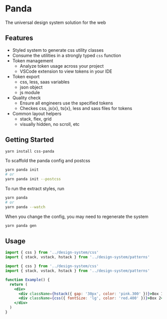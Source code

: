 # Panda

The universal design system solution for the web

## Features

- Styled system to generate css utility classes
- Consume the utilities in a strongly typed `css` function
- Token management
  - Analyze token usage across your project
  - VSCode extension to view tokens in your IDE
- Token export
  - css, less, saas variables
  - json object
  - js module
- Quality check
  - Ensure all engineers use the specified tokens
  - Checkes css, js{x}, ts{x}, less and sass files for tokens
- Common layout helpers
  - stack, flex, grid
  - visually hidden, no scroll, etc

## Getting Started

```sh
yarn install css-panda
```

To scaffold the panda config and postcss

```sh
yarn panda init
# or
yarn panda init --postcss
```

To run the extract styles, run

```sh
yarn panda
# or
yarn panda --watch
```

When you change the config, you may need to regenerate the system

```sh
yarn panda gen
```

## Usage

```js
import { css } from '../design-system/css'
import { stack, vstack, hstack } from '../design-system/patterns'
```

```jsx
import { css } from '../design-system/css'
import { stack, vstack, hstack } from '../design-system/patterns'

function Example() {
  return (
    <div>
      <div className={hstack({ gap: '30px', color: 'pink.300' })}>Box 1</div>
      <div className={css({ fontSize: 'lg', color: 'red.400' })}>Box 2</div>
    </div>
  )
}
```
